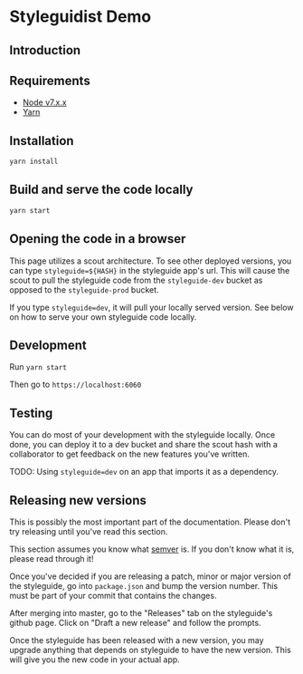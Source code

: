 # Styleguidist Demo

## Introduction

## Requirements
* [Node v7.x.x](https://nodejs.org/en/download/package-manager/#osx)
* [Yarn](https://yarnpkg.com/en/docs/install#mac-tab)

## Installation

```bash
yarn install
```

## Build and serve the code locally
```bash
yarn start
```

## Opening the code in a browser

This page utilizes a scout architecture. To see other deployed versions, you can type `styleguide=${HASH}` in the styleguide app's url. This will cause the scout to pull the styleguide code from the `styleguide-dev` bucket as opposed to the `styleguide-prod` bucket.

If you type `styleguide=dev`, it will pull your locally served version. See below on how to serve your own styleguide code locally.

## Development

Run
`yarn start`

Then go to `https://localhost:6060`

## Testing

You can do most of your development with the styleguide locally. Once done, you can deploy it to a dev bucket and share the scout hash with a collaborator to get feedback on the new features you've written.

TODO: Using `styleguide=dev` on an app that imports it as a dependency.

## Releasing new versions

This is possibly the most important part of the documentation. Please don't try releasing until you've read this section.

This section assumes you know what [semver](http://semver.org/) is. If you don't know what it is, please read through it!

Once you've decided if you are releasing a patch, minor or major version of the styleguide, go into `package.json` and bump the version number. This must be part of your commit that contains the changes.

After merging into master, go to the "Releases" tab on the styleguide's github page. Click on "Draft a new release" and follow the prompts.

Once the styleguide has been released with a new version, you may upgrade anything that depends on styleguide to have the new version. This will give you the new code in your actual app.

